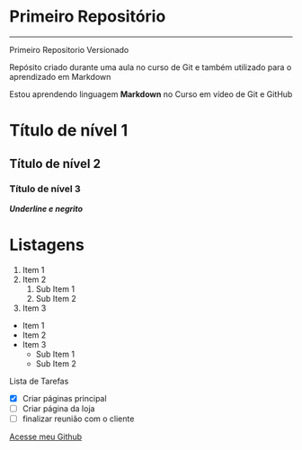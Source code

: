 # Primeiro Repositório
***
 Primeiro Repositorio Versionado

 Repósito criado durante uma aula no curso de Git e também utilizado para o aprendizado em Markdown
 
 Estou aprendendo linguagem __Markdown__ no Curso em vídeo de Git e GitHub
 
 # Título de nível 1
 
 ## Título de nível 2
 
 ### Título de nível 3
 
 __*Underline e negrito*__
 
 # Listagens
 
 1. Item 1
 2. Item 2
    1. Sub Item 1
    2. Sub Item 2
 4. Item 3
 
 * Item 1
 * Item 2
 * Item 3
    * Sub Item 1
    * Sub Item 2
 
Lista de Tarefas
- [x] Criar páginas principal
- [ ] Criar página da loja
- [ ] finalizar reunião com o cliente 

[Acesse meu Github](https://github.com/IsraFerreira)
